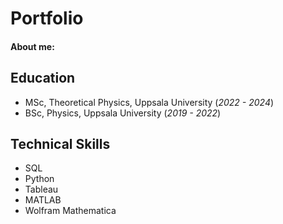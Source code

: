 # Portfolio

#### About me: 

## Education
* MSc, Theoretical Physics, Uppsala University (_2022 - 2024_)
* BSc, Physics, Uppsala University (_2019 - 2022_)

## Technical Skills
* SQL
* Python
* Tableau
* MATLAB
* Wolfram Mathematica
